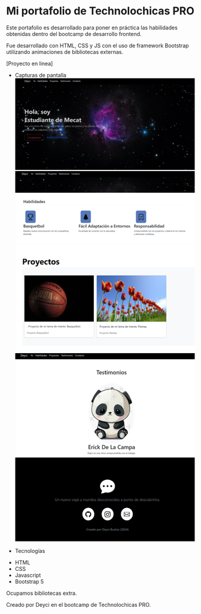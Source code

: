 # Mi portafolio de Technolochicas PRO
Este portafolio es desarrollado para poner en práctica las habilidades obtenidas dentro del bootcamp de desarrollo frontend.

Fue desarrollado con HTML, CSS y JS con el uso de framework Bootstrap utilizando animaciones de bibliotecas externas.

[Proyecto en linea]

- Capturas de pantalla
![Sección Yo](assets/YO.png)
![Sección Yo](assets/Habilidades.png)
![Sección Yo](assets/Proyectos.png)
![Sección Yo](assets/Testimonios.png)
![Sección Yo](assets/contacto.png)

- Tecnologías

* HTML
* CSS
* Javascript
* Bootstrap 5

Ocupamos bibliotecas extra.

Creado por Deyci en el bootcamp de Technolochicas PRO.